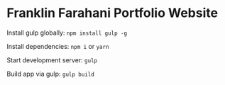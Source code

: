 # Franklin Farahani Portfolio Website

Install gulp globally:
`npm install gulp -g`

Install dependencies:
`npm i` or `yarn`

Start development server:
`gulp`

Build app via gulp:
`gulp build`

